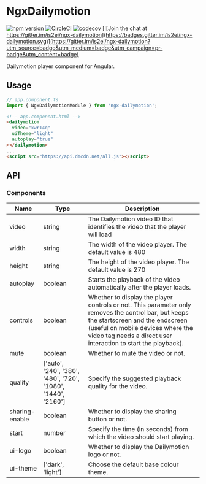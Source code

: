 # NgxDailymotion

[![npm version](https://badge.fury.io/js/ngx-dailymotion.svg)](https://badge.fury.io/js/ngx-dailymotion)
[![CircleCI](https://circleci.com/gh/is2ei/ngx-dailymotion.svg?style=svg)](https://circleci.com/gh/is2ei/ngx-dailymotion)
[![codecov](https://codecov.io/gh/is2ei/ngx-dailymotion/branch/master/graph/badge.svg)](https://codecov.io/gh/is2ei/ngx-dailymotion)
[![Join the chat at https://gitter.im/is2ei/ngx-dailymotion](https://badges.gitter.im/is2ei/ngx-dailymotion.svg)](https://gitter.im/is2ei/ngx-dailymotion?utm_source=badge&utm_medium=badge&utm_campaign=pr-badge&utm_content=badge)

Dailymotion player component for Angular.

## Usage

```typescript
// app.component.ts
import { NgxDailymotionModule } from 'ngx-dailymotion';
```

```html
<!-- app.component.html -->
<dailymotion
  video="xwr14q"
  uiTheme="light"
  autoplay="true"
></dailymotion>
...
<script src="https://api.dmcdn.net/all.js"></script>
```

## API

### Components

| Name | Type | Description |
| ------------- | ------------- | ------------- |
| video | string | The Dailymotion video ID that identifies the video that the player will load |
| width | string | The width of the video player. The default value is 480 |
| height | string | The height of the video player. The default value is 270 |
| autoplay | boolean | Starts the playback of the video automatically after the player loads. |
| controls | boolean | 	Whether to display the player controls or not. This parameter only removes the control bar, but keeps the startscreen and the endscreen (useful on mobile devices where the video tag needs a direct user interaction to start the playback). |
| mute | boolean | Whether to mute the video or not. |
| quality | ['auto', '240', '380', '480', '720', '1080', '1440', '2160'] | Specify the suggested playback quality for the video. |
| sharing-enable | boolean | Whether to display the sharing button or not. |
| start | number | Specify the time (in seconds) from which the video should start playing. |
| ui-logo | boolean | Whether to display the Dailymotion logo or not. |
| ui-theme | ['dark', 'light'] | Choose the default base colour theme. |
